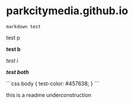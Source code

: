 # parkcitymedia.github.io
`markdown test`
<p> test p</p>
<p><b>test b</b></p>
<p><i>test i</i></p>
<p><i><b> test both</b></i></p>
```css
body {
  test-color: #457638;
  }
```
<p> this is a readme underconstruction</p>
